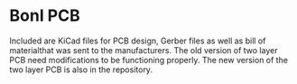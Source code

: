 # BonI PCB
Included are KiCad files for PCB design, Gerber files as well as bill of materialthat was sent to the manufacturers. The old version of two layer PCB need modifications to be functioning properly. The new version of the two layer PCB is also in the repository. 
